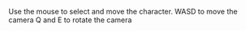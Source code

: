 Use the mouse to select and move the character.
WASD to move the camera
Q and E to rotate the camera
